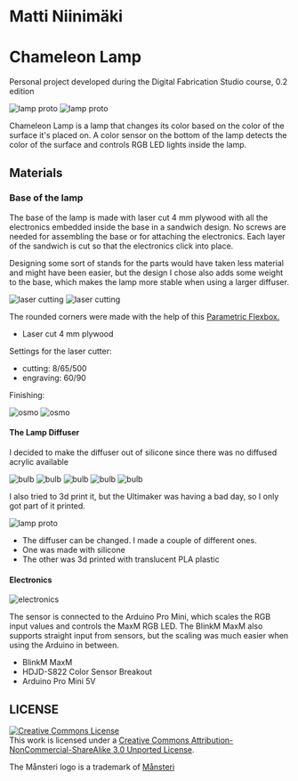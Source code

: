 # Matti Niinimäki
# Chameleon Lamp

Personal project developed during the Digital Fabrication Studio course, 0.2 edition

<img alt="lamp proto" src="https://raw.github.com/DigitalFabricationStudio/Project_0.2/master/matti.niinimaki/finalproject/images/lamp001.jpg" />
<img alt="lamp proto" src="https://raw.github.com/DigitalFabricationStudio/Project_0.2/master/matti.niinimaki/finalproject/images/lamp002.jpg" />

Chameleon Lamp is a lamp that changes its color based on the color of the surface it's placed on. A color sensor on the bottom of the lamp detects the color of the surface and controls RGB LED lights inside the lamp.

## Materials

### Base of the lamp

The base of the lamp is made with laser cut 4 mm plywood with all the electronics embedded inside the base in a sandwich design. No screws are needed for assembling the base or for attaching the electronics. Each layer of the sandwich is cut so that the electronics click into place.

Designing some sort of stands for the parts would have taken less material and might have been easier, but the design I chose also adds some weight to the base, which makes the lamp more stable when using a larger diffuser.

<img alt="laser cutting" src="https://raw.github.com/DigitalFabricationStudio/Project_0.2/master/matti.niinimaki/finalproject/images/lamp_base.png-01.jpg" />
<img alt="laser cutting" src="https://raw.github.com/DigitalFabricationStudio/Project_0.2/master/matti.niinimaki/finalproject/images/proto003.jpg" />


The rounded corners were made with the help of this <a href="http://www.thingiverse.com/thing:17240">Parametric Flexbox.</a>

<ul>
	<li>Laser cut 4 mm plywood</li>
</ul>

Settings for the laser cutter:
<ul>
<li>cutting: 8/65/500</li>
<li>engraving: 60/90</li>
</ul>

Finishing:

<img alt="osmo" src="https://raw.github.com/DigitalFabricationStudio/Project_0.2/master/matti.niinimaki/finalproject/images/finishing001.jpg" />
<img alt="osmo" src="https://raw.github.com/DigitalFabricationStudio/Project_0.2/master/matti.niinimaki/finalproject/images/finishing002.jpg" />


#### The Lamp Diffuser

I decided to make the diffuser out of silicone since there was no diffused acrylic available

<img alt="bulb" src="https://raw.github.com/DigitalFabricationStudio/Project_0.2/master/matti.niinimaki/finalproject/images/bulb001.jpg" />
<img alt="bulb" src="https://raw.github.com/DigitalFabricationStudio/Project_0.2/master/matti.niinimaki/finalproject/images/bulb002.jpg" />
<img alt="bulb" src="https://raw.github.com/DigitalFabricationStudio/Project_0.2/master/matti.niinimaki/finalproject/images/bulb003.jpg" />
<img alt="bulb" src="https://raw.github.com/DigitalFabricationStudio/Project_0.2/master/matti.niinimaki/finalproject/images/bulb004.jpg" />
<img alt="bulb" src="https://raw.github.com/DigitalFabricationStudio/Project_0.2/master/matti.niinimaki/finalproject/images/bulb005.jpg" />

I also tried to 3d print it, but the Ultimaker was having a bad day, so I only got part of it printed.

<img alt="lamp proto" src="https://raw.github.com/DigitalFabricationStudio/Project_0.2/master/matti.niinimaki/finalproject/images/diffuser_3dprint.jpg" />
<ul>
	<li>The diffuser can be changed. I made a couple of different ones.</li>
	<li>One was made with silicone</li>
	<li>The other was 3d printed with translucent PLA plastic</li>
</ul>

#### Electronics
<img alt="electronics" src="https://raw.github.com/DigitalFabricationStudio/Project_0.2/master/matti.niinimaki/finalproject/images/proto001.jpg" />

The sensor is connected to the Arduino Pro Mini, which scales the RGB input values and controls the MaxM RGB LED. The BlinkM MaxM also supports straight input from sensors, but the scaling was much easier when using the Arduino in between.

<ul>
	<li>BlinkM MaxM</li>
	<li>HDJD-S822 Color Sensor Breakout</li>
	<li>Arduino Pro Mini 5V</li>
</ul>


## LICENSE
<a rel="license" href="http://creativecommons.org/licenses/by-nc-sa/3.0/deed.en_US"><img alt="Creative Commons License" style="border-width:0" src="http://i.creativecommons.org/l/by-nc-sa/3.0/88x31.png" /></a><br />This work is licensed under a <a rel="license" href="http://creativecommons.org/licenses/by-nc-sa/3.0/deed.en_US">Creative Commons Attribution-NonCommercial-ShareAlike 3.0 Unported License</a>.

The Månsteri logo is a trademark of <a href="http://mansteri.com/">Månsteri </a>